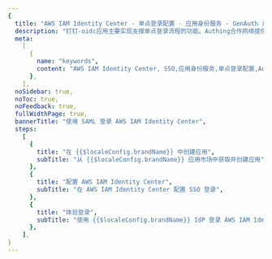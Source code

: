 ```yaml
---
{
  title: "AWS IAM Identity Center - 单点登录配置 - 应用身份服务 - GenAuth 身份云",
  description: "钉钉-oidc应用主要实现支撑单点登录流程的功能。Authing合作网络提供 钉钉对接，单点登录，SSO，实现应用的快捷登录、免密登录，提升员工办公体验、增强用户体验，增强企业数字化服务水平。",
  meta:
    [
      {
        name: "keywords",
        content: "AWS IAM Identity Center, SSO,应用身份服务,单点登录配置,Authing身份云",
      },
    ],
  noSidebar: true,
  noToc: true,
  noFeedback: true,
  fullWidthPage: true,
  bannerTitle: "使用 SAML 登录 AWS IAM Identity Center",
  steps:
    [
      {
        title: "在 {{$localeConfig.brandName}} 中创建应用",
        subTitle: "从 {{$localeConfig.brandName}} 应用市场中获取并创建应用",
      },
      {
        title: "配置 AWS IAM Identity Center",
        subTitle: "在 AWS IAM Identity Center 配置 SSO 登录",
      },
      {
        title: "体验登录",
        subTitle: "使用 {{$localeConfig.brandName}} IdP 登录 AWS IAM Identity Center",
      },
    ],
}
---
```


<IntegrationDetail/>
